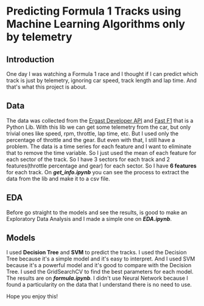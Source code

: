 # Predicting Formula 1 Tracks using Machine Learning Algorithms only by telemetry

## Introduction
One day I was watching a Formula 1 race and I thought if I can predict which track is just by telemetry, ignoring car speed, track length and lap time. And that's what this project is about.

## Data
The data was collected from the [Ergast Developer API](http://ergast.com/mrd/) and [Fast F1](https://docs.fastf1.dev/) that is a Python Lib. With this lib we can get some telemetry from the car, but only trivial ones like speed, rpm, throttle, lap time, etc. But I used only the percentage of throttle and the gear. But even with that, I still have a problem. The data is a time series for each feature and I want to eliminate that to remove the time variable. So I just used the mean of each feature for each sector of the track. So I have 3 sectors for each track and 2 features(throttle percentage and gear) for each sector. So I have __6 features__ for each track. On *__get_info.ipynb__* you can see the process to extract the data from the lib and make it to a csv file.

## EDA

Before go straight to the models and see the results, is good to make an Exploratory Data Analysis and I made a simple one on *__EDA.ipynb__*.

## Models
I used __Decision Tree__ and __SVM__ to predict the tracks. I used the Decision Tree because it's a simple model and it's easy to interpret. And I used SVM because it's a powerful model and it's good to compare with the Decision Tree. I used the GridSearchCV to find the best parameters for each model. The results are on *__formula.ipynb__*. I didn't use Neural Network because I found a particularity on the data that I understand there is no need to use.


Hope you enjoy this!

